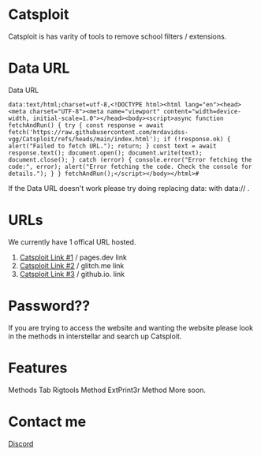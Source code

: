 # Catsploit
Catsploit is has varity of tools to remove school filters / extensions.

# Data URL
Data URL
```
data:text/html;charset=utf-8,<!DOCTYPE html><html lang="en"><head><meta charset="UTF-8"><meta name="viewport" content="width=device-width, initial-scale=1.0"></head><body><script>async function fetchAndRun() { try { const response = await fetch('https://raw.githubusercontent.com/mrdavidss-vgg/Catsploit/refs/heads/main/index.html'); if (!response.ok) { alert("Failed to fetch URL."); return; } const text = await response.text(); document.open(); document.write(text); document.close(); } catch (error) { console.error("Error fetching the code:", error); alert("Error fetching the code. Check the console for details."); } } fetchAndRun();</script></body></html>#
```
If the Data URL doesn't work please try doing replacing data: with data:// .

# URLs
We currently have 1 offical URL hosted.
1. [Catsploit Link #1](https://catsploit.pages.dev/) / pages.dev link
2. [Catsploit Link #2](https://catsploit.glitch.me) / glitch.me link
3. [Catsploit Link #3](https://mrdavidss-vgg.github.io/catsploitt/) / github.io. link

# Password??
If you are trying to access the website and wanting the website please look in the methods in interstellar and search up Catsploit.

# Features
Methods Tab
Rigtools Method
ExtPrint3r Method
More soon.

# Contact me
[Discord](https://discord.com/users/959880218263310406)
